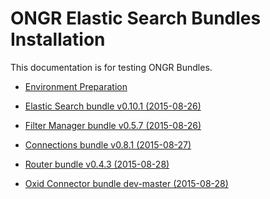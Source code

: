 ONGR Elastic Search Bundles Installation
========================

This documentation is for testing ONGR Bundles.

  * [Environment Preparation](environment.md)

  * [Elastic Search bundle v0.10.1 (2015-08-26)](elasticsearchbundle.md)

  * [Filter Manager bundle v0.5.7 (2015-08-26)](filtermanagerbundle.md)

  * [Connections bundle v0.8.1 (2015-08-27)](connectionbundle.md)

  * [Router bundle v0.4.3 (2015-08-28)](routerbundle.md)

  * [Oxid Connector bundle dev-master (2015-08-28)](oxidconnectorbundle.md)